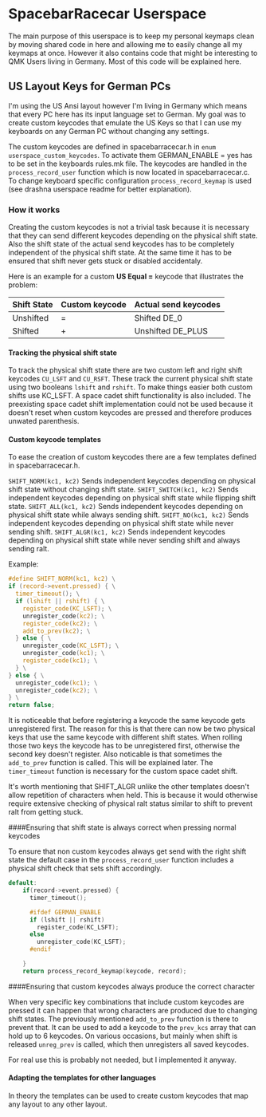 # SpacebarRacecar Userspace

The main purpose of this userspace is to keep my personal keymaps clean by moving shared code in here and allowing me to easily change all my keymaps at once. However it also contains code that might be interesting to QMK Users living in Germany. Most of this code will be explained here.


## US Layout Keys for German PCs

I'm using the US Ansi layout however I'm living in Germany which means that every PC here has its input language set to German. My goal was to create custom keycodes that emulate the US Keys so that I can use my keyboards on any German PC without changing any settings.

The custom keycodes are defined in spacebarracecar.h in `enum userspace_custom_keycodes`. To activate them GERMAN_ENABLE = yes has to be set in the keyboards rules.mk file. The keycodes are handled in the `process_record_user` function which is now located in spacebarracecar.c. To change keyboard specific configuration `process_record_keymap` is used (see drashna userspace readme for better explanation).

### How it works

Creating the custom keycodes is not a trivial task because it is necessary that they can send different keycodes depending on the physical shift state. Also the shift state of the actual send keycodes has to be completely independent of the physical shift state. At the same time it has to be ensured that shift never gets stuck or disabled accidentaly.

Here is an example for a custom **US Equal =** keycode that illustrates the problem:

| Shift State | Custom keycode | Actual send keycodes |
|-------------|----------------|----------------------|
| Unshifted   | =              | Shifted DE_0         |
| Shifted     | +              | Unshifted DE_PLUS    |

#### Tracking the physical shift state

To track the physical shift state there are two custom left and right shift keycodes `CU_LSFT` and `CU_RSFT`. These track the current physical shift state using two booleans `lshift` and `rshift`. To make things easier both custom shifts use KC_LSFT. A space cadet shift functionality is also included. The preexisting space cadet shift implementation could not be used because it doesn't reset when custom keycodes are pressed and therefore produces unwated parenthesis. 

#### Custom keycode templates

To ease the creation of custom keycodes there are a few templates defined in spacebarracecar.h.

`SHIFT_NORM(kc1, kc2)` Sends independent keycodes depending on physical shift state without changing shift state.
`SHIFT_SWITCH(kc1, kc2)` Sends independent keycodes depending on physical shift state while flipping shift state.
`SHIFT_ALL(kc1, kc2)` Sends independent keycodes depending on physical shift state while always sending shift.
`SHIFT_NO(kc1, kc2)` Sends independent keycodes depending on physical shift state while never sending shift.
`SHIFT_ALGR(kc1, kc2)` Sends independent keycodes depending on physical shift state while never sending shift and always sending ralt.

Example:
```c
#define SHIFT_NORM(kc1, kc2) \
if (record->event.pressed) { \
  timer_timeout(); \
  if (lshift || rshift) { \
    register_code(KC_LSFT); \
    unregister_code(kc2); \
    register_code(kc2); \
    add_to_prev(kc2); \
  } else { \
    unregister_code(KC_LSFT); \
    unregister_code(kc1); \
    register_code(kc1); \
  } \
} else { \
  unregister_code(kc1); \
  unregister_code(kc2); \
} \
return false;
```

It is noticeable that before registering a keycode the same keycode gets unregistered first. The reason for this is that there can now be two physical keys that use the same keycode with different shift states. When rolling those two keys the keycode has to be unregistered first, otherwise the second key doesn't register. Also noticable is that sometimes the `add_to_prev` function is called. This will be explained later. The `timer_timeout` function is necessary for the custom space cadet shift.

It's worth mentioning that SHIFT_ALGR unlike the other templates doesn't allow repetition of characters when held. This is because it would otherwise require extensive checking of physical ralt status similar to shift to prevent ralt from getting stuck.

####Ensuring that shift state is always correct when pressing normal keycodes

To ensure that non custom keycodes always get send with the right shift state the default case in the `process_record_user` function includes a physical shift check that sets shift accordingly.

```c
default:
    if(record->event.pressed) {
      timer_timeout();

      #ifdef GERMAN_ENABLE
      if (lshift || rshift)
        register_code(KC_LSFT);
      else
        unregister_code(KC_LSFT);
      #endif

    }
    return process_record_keymap(keycode, record);
```

####Ensuring that custom keycodes always produce the correct character

When very specific key combinations that include custom keycodes are pressed it can happen that wrong characters are produced due to changing shift states. The previously mentioned `add_to_prev` function is there to prevent that. It can be used to add a keycode to the `prev_kcs` array that can hold up to 6 keycodes. On various occasions, but mainly when shift is released `unreg_prev` is called, which then unregisters all saved keycodes.

For real use this is probably not needed, but I implemented it anyway.

#### Adapting the templates for other languages

In theory the templates can be used to create custom keycodes that map any layout to any other layout.
